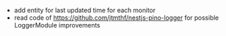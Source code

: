 - add entity for last updated time for each monitor
- read code of https://github.com/jtmthf/nestjs-pino-logger for possible LoggerModule improvements

